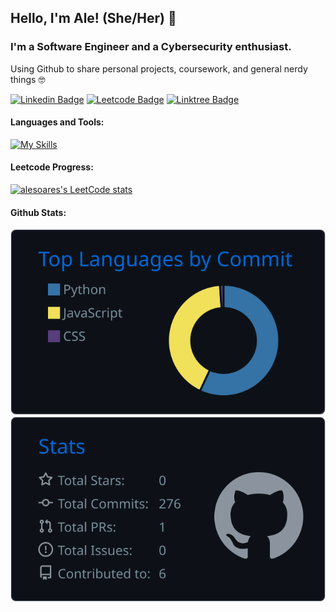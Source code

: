 ## Hello, I'm Ale! (She/Her) 👋
### I'm a Software Engineer and a Cybersecurity enthusiast.

Using Github to share personal projects, coursework, and general nerdy things 🤓

[![Linkedin Badge](https://img.shields.io/badge/LinkedIn-0077B5?style=for-the-badge&logo=linkedin&logoColor=white
)](https://www.linkedin.com/in/ale-soares/)
[![Leetcode Badge](https://img.shields.io/badge/-LeetCode-FFA116?style=for-the-badge&logo=LeetCode&logoColor=black
)](https://www.linkedin.com/in/ale-soares/)
[![Linktree Badge](https://img.shields.io/badge/linktree-39E09B?style=for-the-badge&logo=linktree&logoColor=white
)](https://linktr.ee/ale_soares_dev)

#### Languages and Tools:

[![My Skills](https://skillicons.dev/icons?i=js,html,css,styledcomponents,react,vue,redux,ts,cs,dotnet,jest,nodejs,github)](https://skillicons.dev)

#### Leetcode Progress:

[![alesoares's LeetCode stats](https://leetcode-stats-six.vercel.app/?username=ale-soares&theme=dark)](https://github.com/ale-soares/leetcode-stats)

#### Github Stats:

![](https://raw.githubusercontent.com/ale-soares/ale-soares/master/profile-summary-card-output/github_dark/2-most-commit-language.svg)
![](https://raw.githubusercontent.com/ale-soares/ale-soares/master/profile-summary-card-output/github_dark/3-stats.svg)


